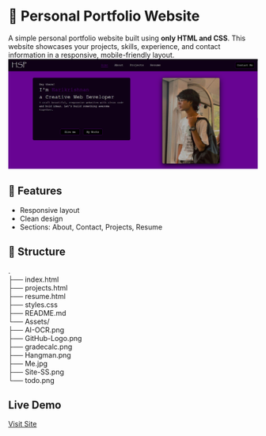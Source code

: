 # 🎨 Personal Portfolio Website

A simple personal portfolio website built using **only HTML and CSS**. This website showcases your projects, skills, experience, and contact information in a responsive, mobile-friendly layout.  
![Screen Shot](Assets/Site-SS.png)  
## 🔧 Features
- Responsive layout  
- Clean design  
- Sections: About, Contact, Projects, Resume
 ## 📁 Structure
.  
├── index.html  
├── projects.html  
├── resume.html  
├── styles.css  
├── README.md  
└── Assets/  
├── AI-OCR.png  
├── GitHub-Logo.png  
├── gradecalc.png  
├── Hangman.png  
├── Me.jpg  
├── Site-SS.png  
└── todo.png  
## Live Demo
[Visit Site](https://harikrishnanspillai.github.io/HSP/)
